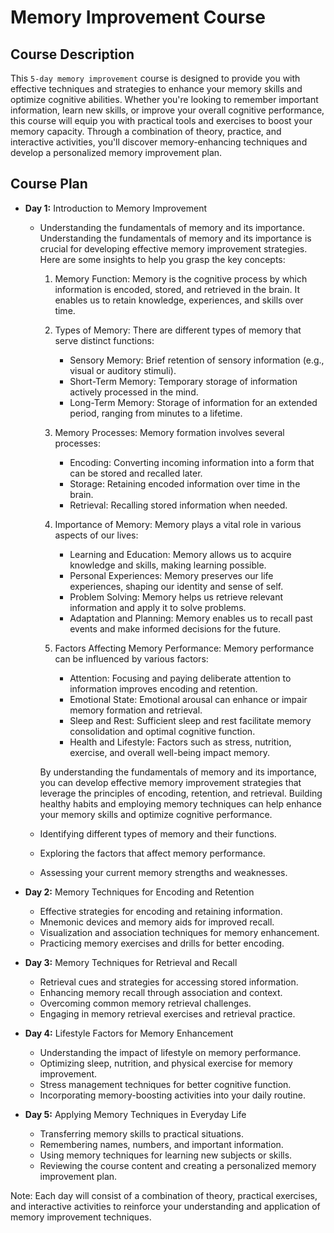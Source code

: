 # **Memory Improvement Course**

## **Course Description**

This `5-day memory improvement` course is designed to provide you with effective techniques and strategies to enhance your memory skills and optimize cognitive abilities. Whether you're looking to remember important information, learn new skills, or improve your overall cognitive performance, this course will equip you with practical tools and exercises to boost your memory capacity. Through a combination of theory, practice, and interactive activities, you'll discover memory-enhancing techniques and develop a personalized memory improvement plan.

## **Course Plan**

- **Day 1:** Introduction to Memory Improvement
  - Understanding the fundamentals of memory and its importance.
    Understanding the fundamentals of memory and its importance is crucial for developing effective memory improvement strategies. Here are some insights to help you grasp the key concepts:

    1. Memory Function: Memory is the cognitive process by which information is encoded, stored, and retrieved in the brain. It enables us to retain knowledge, experiences, and skills over time.

    2. Types of Memory: There are different types of memory that serve distinct functions:
       - Sensory Memory: Brief retention of sensory information (e.g., visual or auditory stimuli).
       - Short-Term Memory: Temporary storage of information actively processed in the mind.
       - Long-Term Memory: Storage of information for an extended period, ranging from minutes to a lifetime.

    3. Memory Processes: Memory formation involves several processes:
       - Encoding: Converting incoming information into a form that can be stored and recalled later.
       - Storage: Retaining encoded information over time in the brain.
       - Retrieval: Recalling stored information when needed.

    4. Importance of Memory: Memory plays a vital role in various aspects of our lives:
       - Learning and Education: Memory allows us to acquire knowledge and skills, making learning possible.
       - Personal Experiences: Memory preserves our life experiences, shaping our identity and sense of self.
       - Problem Solving: Memory helps us retrieve relevant information and apply it to solve problems.
       - Adaptation and Planning: Memory enables us to recall past events and make informed decisions for the future.

    5. Factors Affecting Memory Performance: Memory performance can be influenced by various factors:
       - Attention: Focusing and paying deliberate attention to information improves encoding and retention.
       - Emotional State: Emotional arousal can enhance or impair memory formation and retrieval.
       - Sleep and Rest: Sufficient sleep and rest facilitate memory consolidation and optimal cognitive function.
       - Health and Lifestyle: Factors such as stress, nutrition, exercise, and overall well-being impact memory.

    By understanding the fundamentals of memory and its importance, you can develop effective memory improvement strategies that leverage the principles of encoding, retention, and retrieval. Building healthy habits and employing memory techniques can help enhance your memory skills and optimize cognitive performance.
  - Identifying different types of memory and their functions.
  - Exploring the factors that affect memory performance.
  - Assessing your current memory strengths and weaknesses.

- **Day 2:** Memory Techniques for Encoding and Retention
  - Effective strategies for encoding and retaining information.
  - Mnemonic devices and memory aids for improved recall.
  - Visualization and association techniques for memory enhancement.
  - Practicing memory exercises and drills for better encoding.

- **Day 3:** Memory Techniques for Retrieval and Recall
  - Retrieval cues and strategies for accessing stored information.
  - Enhancing memory recall through association and context.
  - Overcoming common memory retrieval challenges.
  - Engaging in memory retrieval exercises and retrieval practice.

- **Day 4:** Lifestyle Factors for Memory Enhancement
  - Understanding the impact of lifestyle on memory performance.
  - Optimizing sleep, nutrition, and physical exercise for memory improvement.
  - Stress management techniques for better cognitive function.
  - Incorporating memory-boosting activities into your daily routine.

- **Day 5:** Applying Memory Techniques in Everyday Life
  - Transferring memory skills to practical situations.
  - Remembering names, numbers, and important information.
  - Using memory techniques for learning new subjects or skills.
  - Reviewing the course content and creating a personalized memory improvement plan.

Note: Each day will consist of a combination of theory, practical exercises, and interactive activities to reinforce your understanding and application of memory improvement techniques.
